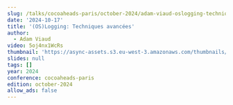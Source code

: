 ```yaml
---
slug: /talks/cocoaheads-paris/october-2024/adam-viaud-oslogging-techniques-avancees
date: '2024-10-17'
title: '(OS)Logging: Techniques avancées'
author:
  - Adam Viaud
video: 5oj4nx1WcRs
thumbnail: 'https://async-assets.s3.eu-west-3.amazonaws.com/thumbnails/5oj4nx1WcRs.jpg'
slides: null
tags: []
year: 2024
conference: cocoaheads-paris
edition: october-2024
allow_ads: false
---
```

